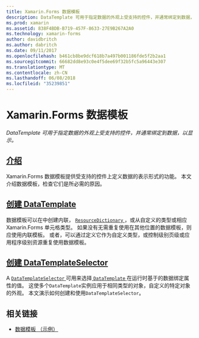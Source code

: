 ```yaml
---
title: Xamarin.Forms 数据模板
description: DataTemplate 可用于指定数据的外观上受支持的控件，并通常绑定到数据，以显示。
ms.prod: xamarin
ms.assetid: 838F4BDB-B719-457F-8633-27E9B267A2A0
ms.technology: xamarin-forms
author: davidbritch
ms.author: dabritch
ms.date: 09/11/2017
ms.openlocfilehash: b461cb8be9dcf618b7a497b001186fde5f2b2aa1
ms.sourcegitcommit: 66682dd8e93c0e4f5dee69f32b5fc5a96443e307
ms.translationtype: MT
ms.contentlocale: zh-CN
ms.lasthandoff: 06/08/2018
ms.locfileid: "35239851"
---
```

# <a name="xamarinforms-data-templates"></a>Xamarin.Forms 数据模板

_DataTemplate 可用于指定数据的外观上受支持的控件，并通常绑定到数据，以显示。_

## <a name="introductionintroductionmd"></a>[介绍](introduction.md)

Xamarin.Forms 数据模板提供受支持的控件上定义数据的表示形式的功能。 本文介绍数据模板，检查它们是所必需的原因。

## <a name="creating-a-datatemplatecreatingmd"></a>[创建 DataTemplate](creating.md)

数据模板可以在中创建内联， [ `ResourceDictionary` ](https://developer.xamarin.com/api/type/Xamarin.Forms.ResourceDictionary/)，或从自定义的类型或相应 Xamarin.Forms 单元格类型。 如果没有无需重复使用在其他位置的数据模板，则应使用内联模板。 或者，可以通过定义它作为自定义类型，或控制级别页级或应用程序级别资源重复使用数据模板。

## <a name="creating-a-datatemplateselectorselectormd"></a>[创建 DataTemplateSelector](selector.md)

A [ `DataTemplateSelector` ](https://developer.xamarin.com/api/type/Xamarin.Forms.DataTemplateSelector/)可用来选择[ `DataTemplate` ](https://developer.xamarin.com/api/type/Xamarin.Forms.DataTemplate/)在运行时基于的数据绑定属性的值。 这使多个`DataTemplate`实例应用于相同类型的对象，自定义的特定对象的外观。 本文演示如何创建和使用`DataTemplateSelector`。


## <a name="related-links"></a>相关链接

- [数据模板 （示例）](https://developer.xamarin.com/samples/xamarin-forms/templates/datatemplates/)
